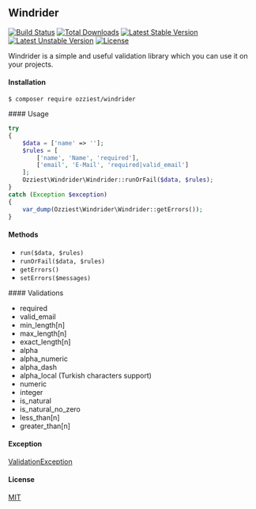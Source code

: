 ## Windrider

[![Build Status](https://travis-ci.org/ozziest/windrider.svg)](https://travis-ci.org/ozziest/windrider)
[![Total Downloads](https://poser.pugx.org/ozziest/windrider/d/total.svg)](https://packagist.org/packages/ozziest/windrider)
[![Latest Stable Version](https://poser.pugx.org/ozziest/windrider/v/stable.svg)](https://packagist.org/packages/ozziest/windrider)
[![Latest Unstable Version](https://poser.pugx.org/ozziest/windrider/v/unstable.svg)](https://packagist.org/packages/ozziest/windrider)
[![License](https://poser.pugx.org/ozziest/windrider/license.svg)](https://packagist.org/packages/ozziest/windrider)

Windrider is a simple and useful validation library which you can use it on your projects.

#### Installation

```
$ composer require ozziest/windrider
```

#### Usage

```php
try
{
    $data = ['name' => ''];
    $rules = [
        ['name', 'Name', 'required'],
        ['email', 'E-Mail', 'required|valid_email']
    ];
    Ozziest\Windrider\Windrider::runOrFail($data, $rules);
}
catch (Exception $exception)
{
    var_dump(Ozziest\Windrider\Windrider::getErrors());
}
```

#### Methods

- `run($data, $rules)`
- `runOrFail($data, $rules)`
- `getErrors()`
- `setErrors($messages)`

#### Validations

- required
- valid_email
- min_length[n]
- max_length[n]
- exact_length[n]
- alpha
- alpha_numeric
- alpha_dash
- alpha_local (Turkish characters support)
- numeric
- integer
- is_natural
- is_natural_no_zero
- less_than[n]
- greater_than[n]

#### Exception

[ValidationException](src/Ozziest/Windrider/ValidationException.php)

#### License

[MIT](https://opensource.org/licenses/MIT)
